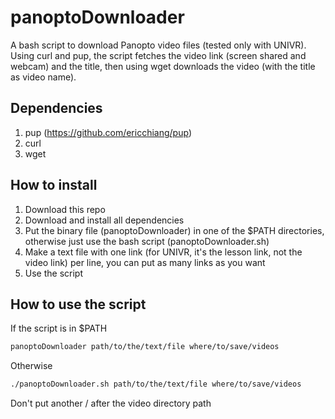 # panoptoDownloader
A bash script to download Panopto video files (tested only with UNIVR).
Using curl and pup, the script fetches the video link (screen shared and webcam) and the title, then using wget downloads the video (with the title as video name).
## Dependencies
1. pup (https://github.com/ericchiang/pup)
2. curl
3. wget
## How to install
1. Download this repo
2. Download and install all dependencies
3. Put the binary file (panoptoDownloader) in one of the $PATH directories, otherwise just use the bash script (panoptoDownloader.sh)
4. Make a text file with one link (for UNIVR, it's the lesson link, not the video link) per line, you can put as many links as you want
5. Use the script
## How to use the script
If the script is in $PATH
```bash
panoptoDownloader path/to/the/text/file where/to/save/videos
```
Otherwise
```bash
./panoptoDownloader.sh path/to/the/text/file where/to/save/videos
```
Don't put another / after the video directory path
